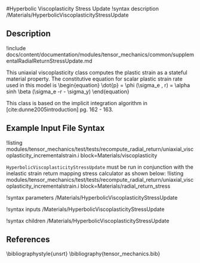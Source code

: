 #Hyperbolic Viscoplasticity Stress Update
!syntax description /Materials/HyperbolicViscoplasticityStressUpdate


## Description

!include docs/content/documentation/modules/tensor_mechanics/common/supplementalRadialReturnStressUpdate.md

This uniaxial viscoplasticity class computes the plastic strain as a stateful material property.  The constitutive equation for scalar plastic strain rate used in this model is
\begin{equation}
\dot{p} = \phi (\sigma_e , r) = \alpha sinh \beta (\sigma_e -r - \sigma_y)
\end{equation}

This class is based on the implicit integration algorithm in [cite:dunne2005introduction] pg. 162 - 163.

## Example Input File Syntax

!listing modules/tensor_mechanics/test/tests/recompute_radial_return/uniaxial_viscoplasticity_incrementalstrain.i block=Materials/viscoplasticity

`HyperbolicViscoplasticityStressUpdate` must be run in conjunction with the inelastic strain return mapping stress calculator as shown below:
!listing modules/tensor_mechanics/test/tests/recompute_radial_return/uniaxial_viscoplasticity_incrementalstrain.i block=Materials/radial_return_stress

!syntax parameters /Materials/HyperbolicViscoplasticityStressUpdate

!syntax inputs /Materials/HyperbolicViscoplasticityStressUpdate

!syntax children /Materials/HyperbolicViscoplasticityStressUpdate

## References

\bibliographystyle{unsrt}
\bibliography{tensor_mechanics.bib}
